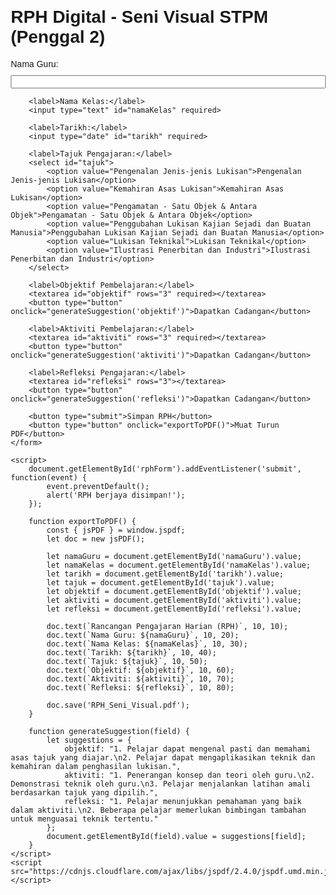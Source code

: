 <!DOCTYPE html>
<html lang="ms">
<head>
    <meta charset="UTF-8">
    <meta name="viewport" content="width=device-width, initial-scale=1.0">
    <title>Platform RPH Digital</title>
    <style>
        body { font-family: Arial, sans-serif; margin: 20px; }
        label, input, select, textarea, button { display: block; margin-top: 10px; width: 100%; }
        button { padding: 10px; background: #4CAF50; color: white; border: none; cursor: pointer; }
        button:hover { background: #45a049; }
    </style>
</head>
<body>
    <h1> RPH Digital - Seni Visual STPM (Penggal 2)</h1>
    <form id="rphForm">
        <label>Nama Guru:</label>
        <input type="text" id="namaGuru" required>
        
        <label>Nama Kelas:</label>
        <input type="text" id="namaKelas" required>
        
        <label>Tarikh:</label>
        <input type="date" id="tarikh" required>
        
        <label>Tajuk Pengajaran:</label>
        <select id="tajuk">
            <option value="Pengenalan Jenis-jenis Lukisan">Pengenalan Jenis-jenis Lukisan</option>
            <option value="Kemahiran Asas Lukisan">Kemahiran Asas Lukisan</option>
            <option value="Pengamatan - Satu Objek & Antara Objek">Pengamatan - Satu Objek & Antara Objek</option>
            <option value="Penggubahan Lukisan Kajian Sejadi dan Buatan Manusia">Penggubahan Lukisan Kajian Sejadi dan Buatan Manusia</option>
            <option value="Lukisan Teknikal">Lukisan Teknikal</option>
            <option value="Ilustrasi Penerbitan dan Industri">Ilustrasi Penerbitan dan Industri</option>
        </select>
        
        <label>Objektif Pembelajaran:</label>
        <textarea id="objektif" rows="3" required></textarea>
        <button type="button" onclick="generateSuggestion('objektif')">Dapatkan Cadangan</button>
        
        <label>Aktiviti Pembelajaran:</label>
        <textarea id="aktiviti" rows="3" required></textarea>
        <button type="button" onclick="generateSuggestion('aktiviti')">Dapatkan Cadangan</button>
        
        <label>Refleksi Pengajaran:</label>
        <textarea id="refleksi" rows="3"></textarea>
        <button type="button" onclick="generateSuggestion('refleksi')">Dapatkan Cadangan</button>
        
        <button type="submit">Simpan RPH</button>
        <button type="button" onclick="exportToPDF()">Muat Turun PDF</button>
    </form>

    <script>
        document.getElementById('rphForm').addEventListener('submit', function(event) {
            event.preventDefault();
            alert('RPH berjaya disimpan!');
        });
        
        function exportToPDF() {
            const { jsPDF } = window.jspdf;
            let doc = new jsPDF();
            
            let namaGuru = document.getElementById('namaGuru').value;
            let namaKelas = document.getElementById('namaKelas').value;
            let tarikh = document.getElementById('tarikh').value;
            let tajuk = document.getElementById('tajuk').value;
            let objektif = document.getElementById('objektif').value;
            let aktiviti = document.getElementById('aktiviti').value;
            let refleksi = document.getElementById('refleksi').value;
            
            doc.text(`Rancangan Pengajaran Harian (RPH)`, 10, 10);
            doc.text(`Nama Guru: ${namaGuru}`, 10, 20);
            doc.text(`Nama Kelas: ${namaKelas}`, 10, 30);
            doc.text(`Tarikh: ${tarikh}`, 10, 40);
            doc.text(`Tajuk: ${tajuk}`, 10, 50);
            doc.text(`Objektif: ${objektif}`, 10, 60);
            doc.text(`Aktiviti: ${aktiviti}`, 10, 70);
            doc.text(`Refleksi: ${refleksi}`, 10, 80);
            
            doc.save('RPH_Seni_Visual.pdf');
        }
        
        function generateSuggestion(field) {
            let suggestions = {
                objektif: "1. Pelajar dapat mengenal pasti dan memahami asas tajuk yang diajar.\n2. Pelajar dapat mengaplikasikan teknik dan kemahiran dalam penghasilan lukisan.",
                aktiviti: "1. Penerangan konsep dan teori oleh guru.\n2. Demonstrasi teknik oleh guru.\n3. Pelajar menjalankan latihan amali berdasarkan tajuk yang dipilih.",
                refleksi: "1. Pelajar menunjukkan pemahaman yang baik dalam aktiviti.\n2. Beberapa pelajar memerlukan bimbingan tambahan untuk menguasai teknik tertentu."
            };
            document.getElementById(field).value = suggestions[field];
        }
    </script>
    <script src="https://cdnjs.cloudflare.com/ajax/libs/jspdf/2.4.0/jspdf.umd.min.js"></script>
</body>
</html>
